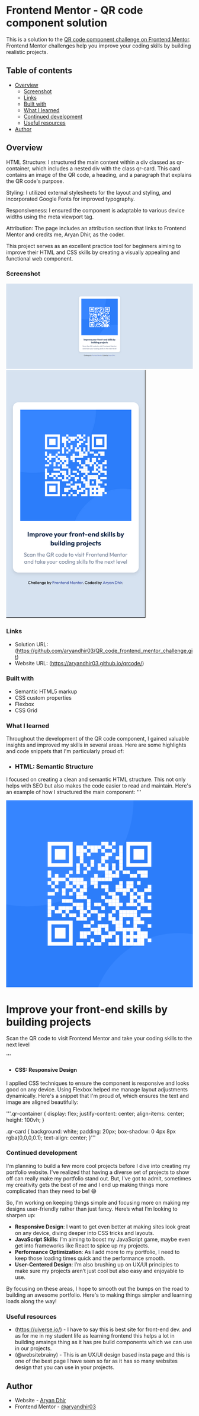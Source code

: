 # Frontend Mentor - QR code component solution

This is a solution to the [QR code component challenge on Frontend Mentor](https://www.frontendmentor.io/challenges/qr-code-component-iux_sIO_H). Frontend Mentor challenges help you improve your coding skills by building realistic projects. 

## Table of contents

- [Overview](#overview)
  - [Screenshot](#screenshot)
  - [Links](#links)
  - [Built with](#built-with)
  - [What I learned](#what-i-learned)
  - [Continued development](#continued-development)
  - [Useful resources](#useful-resources)
- [Author](#author)



## Overview
HTML Structure: 
I structured the main content within a div classed as qr-container, which includes a nested div   with the class qr-card. This card contains an image of the QR code, a heading, and a paragraph that explains the QR code's purpose.

Styling: 
I utilized external stylesheets for the layout and styling, and incorporated Google Fonts for improved typography.

Responsiveness: 
I ensured the component is adaptable to various device widths using the meta viewport tag.

Attribution: 
The page includes an attribution section that links to Frontend Mentor and credits me, Aryan Dhir, as the coder.

This project serves as an excellent practice tool for beginners aiming to improve their HTML and CSS skills by creating a visually appealing and functional web component.
### Screenshot

![](./completed_design/desktop_design.png)
![](./completed_design/mobile_design.png)


### Links

- Solution URL: (https://github.com/aryandhir03/QR_code_frontend_mentor_challenge.git)
- Website URL: (https://aryandhir03.github.io/qrcode/)

### Built with

- Semantic HTML5 markup
- CSS custom properties
- Flexbox
- CSS Grid


### What I learned

Throughout the development of the QR code component, I gained valuable insights and improved my skills in several areas. Here are some highlights and code snippets that I'm particularly proud of:


- ### HTML: Semantic Structure
I focused on creating a clean and semantic HTML structure. This not only helps with SEO but also makes the code easier to read and maintain. Here's an example of how I structured the main component:
'''<div class="qr-container">
  <div class="qr-card">
    <img src="./images/image-qr-code.png" alt="QR Code" class="qr-image">
    <h1>Improve your front-end skills by building projects</h1>
    <p>Scan the QR code to visit Frontend Mentor and take your coding skills to the next level</p>
  </div>
</div>'''

- #### CSS: Responsive Design
I applied CSS techniques to ensure the component is responsive and looks good on any device. Using Flexbox helped me manage layout adjustments dynamically. Here's a snippet that I'm proud of, which ensures the text and image are aligned beautifully:

'''.qr-container {
  display: flex;
  justify-content: center;
  align-items: center;
  height: 100vh;
}

.qr-card {
  background: white;
  padding: 20px;
  box-shadow: 0 4px 8px rgba(0,0,0,0.1);
  text-align: center;
}'''


### Continued development

I'm planning to build a few more cool projects before I dive into creating my portfolio website. I've realized that having a diverse set of projects to show off can really make my portfolio stand out. But, I've got to admit, sometimes my creativity gets the best of me and I end up making things more complicated than they need to be! 😅

So, I'm working on keeping things simple and focusing more on making my designs user-friendly rather than just fancy. Here’s what I’m looking to sharpen up:
- **Responsive Design**: I want to get even better at making sites look great on any device, diving deeper into CSS tricks and layouts.
- **JavaScript Skills**: I’m aiming to boost my JavaScript game, maybe even get into frameworks like React to spice up my projects.
- **Performance Optimization**: As I add more to my portfolio, I need to keep those loading times quick and the performance smooth.
- **User-Centered Design**: I’m also brushing up on UX/UI principles to make sure my projects aren’t just cool but also easy and enjoyable to use.

By focusing on these areas, I hope to smooth out the bumps on the road to building an awesome portfolio. Here's to making things simpler and learning loads along the way!

### Useful resources

- (https://uiverse.io/) - I have to say this is best site for front-end dev. and as for me in my student life as learning frontend this helps a lot in building amaings thing as it has pre build components which we can use in our projects. 
- (@websitebrainy) - This is an UX/UI design based insta page and this is one of the best page I have seen so far as it has so many websites design that you can use in your projects.



## Author

- Website - [Aryan Dhir]([https://www.your-site.com](https://aryandhir03.github.io/qrcode/))
- Frontend Mentor - [@aryandhir03](https://www.frontendmentor.io/profile/@aryandhir03)
